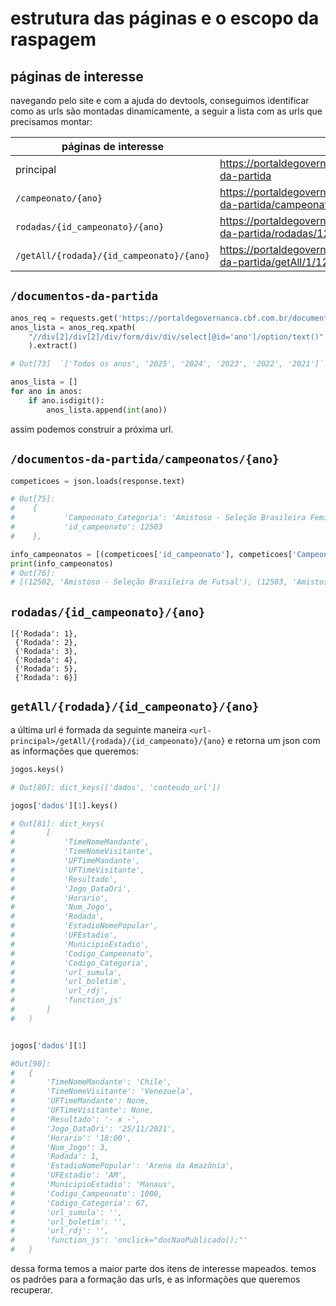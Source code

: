 # estrutura das páginas e o escopo da raspagem

## páginas de interesse

navegando pelo site e com a ajuda do devtools, conseguimos identificar como as urls são montadas dinamicamente, a seguir a lista com as urls que precisamos montar:

| páginas de interesse | url |
| - | - |
| principal | https://portaldegovernanca.cbf.com.br/documentos-da-partida |
| `/campeonato/{ano}` | https://portaldegovernanca.cbf.com.br/documentos-da-partida/campeonatos/2021 |
| `rodadas/{id_campeonato}/{ano}` | https://portaldegovernanca.cbf.com.br/documentos-da-partida/rodadas/12503/2021 |
| `/getAll/{rodada}/{id_campeonato}/{ano}` | https://portaldegovernanca.cbf.com.br/documentos-da-partida/getAll/1/12503/2021 |

## `/documentos-da-partida`

```py title="lógica da extração" 
anos_req = requests.get('https://portaldegovernanca.cbf.com.br/documentos-da-partida')
anos_lista = anos_req.xpath(
    "//div[2]/div[2]/div/form/div/div/select[@id='ano']/option/text()"
    ).extract()

# Out[73]  `['Todos os anos', '2025', '2024', '2023', '2022', '2021']`

anos_lista = []
for ano in anos:
    if ano.isdigit():
        anos_lista.append(int(ano))
```
assim podemos construir a próxima url.

## `/documentos-da-partida/campeonatos/{ano}`

```py title="lógica de extração"
competicoes = json.loads(response.text)

# Out[75]:  
#    {
#           'Campeonato_Categoria': 'Amistoso - Seleção Brasileira Feminina',
#           'id_campeonato': 12503
#    },

info_campeonatos = [(competicoes['id_campeonato'], competicoes['Campeonato_Categoria']) for competicoe in competicoes]
print(info_campeonatos)
# Out[76]:
# [(12502, 'Amistoso - Seleção Brasileira de Futsal'), (12503, 'Amistoso - Seleção Brasileira Feminina'), ...]
```

## `rodadas/{id_campeonato}/{ano}` 

``` title="texto do response"
[{'Rodada': 1},
 {'Rodada': 2},
 {'Rodada': 3},
 {'Rodada': 4},
 {'Rodada': 5},
 {'Rodada': 6}]

```
## `getAll/{rodada}/{id_campeonato}/{ano}`

a última url é formada da seguinte maneira `<url-principal>/getAll/{rodada}/{id_campeonato}/{ano}` e retorna um json com as informações que queremos:

```py title="resposta final"
jogos.keys()

# Out[80]: dict_keys(['dados', 'conteudo_url'])

jogos['dados'][1].keys()

# Out[81]: dict_keys(
#       [
#           'TimeNomeMandante', 
#           'TimeNomeVisitante', 
#           'UFTimeMandante', 
#           'UFTimeVisitante', 
#           'Resultado', 
#           'Jogo_DataOri', 
#           'Horario', 
#           'Num_Jogo', 
#           'Rodada', 
#           'EstadioNomePopular', 
#           'UFEstadio', 
#           'MunicipioEstadio', 
#           'Codigo_Campeonato', 
#           'Codigo_Categoria', 
#           'url_sumula', 
#           'url_boletim', 
#           'url_rdj', 
#           'function_js'
#       ]
#   )


jogos['dados'][1]

#Out[90]: 
#   {
#       'TimeNomeMandante': 'Chile',
#       'TimeNomeVisitante': 'Venezuela',
#       'UFTimeMandante': None,
#       'UFTimeVisitante': None,
#       'Resultado': '- x -',
#       'Jogo_DataOri': '25/11/2021',
#       'Horario': '18:00',
#       'Num_Jogo': 3,
#       'Rodada': 1,
#       'EstadioNomePopular': 'Arena da Amazônia',
#       'UFEstadio': 'AM',
#       'MunicipioEstadio': 'Manaus',
#       'Codigo_Campeonato': 1000,
#       'Codigo_Categoria': 67,
#       'url_sumula': '',
#       'url_boletim': '',
#       'url_rdj': '',
#       'function_js': 'onclick="docNaoPublicado();"'
#   }
```
dessa forma temos a maior parte dos itens de interesse mapeados. temos os padrões para a formação das urls, e as informações que queremos recuperar.